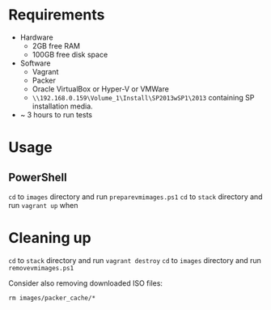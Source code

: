 # Requirements
* Hardware
  * 2GB free RAM
  * 100GB free disk space
* Software
  * Vagrant
  * Packer
  * Oracle VirtualBox or Hyper-V or VMWare
  * `\\192.168.0.159\Volume_1\Install\SP2013wSP1\2013` containing SP installation media.
* ~ 3 hours to run tests

# Usage

## PowerShell
`cd` to `images` directory and run `preparevmimages.ps1`
`cd` to `stack` directory and run `vagrant up`
when 

# Cleaning up
`cd` to `stack` directory and run `vagrant destroy`
`cd` to `images` directory and run `removevmimages.ps1`

Consider also removing downloaded ISO files:

`rm images/packer_cache/*`
